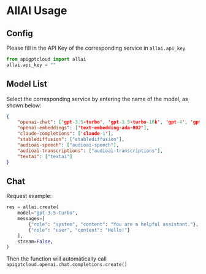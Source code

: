 # AllAI Usage

## Config
Please fill in the API Key of the corresponding service in `allai.api_key`
```python
from apigptcloud import allai
allai.api_key = ""
```

## Model List
Select the corresponding service by entering the name of the model, as shown below:
```json
{
    "openai-chat": ['gpt-3.5-turbo', 'gpt-3.5-turbo-16k', 'gpt-4', 'gpt-4-32k', 'gpt-4-turbo', 'gpt-3.5-turbo-instruct'],
    "openai-embeddings": ['text-embedding-ada-002'],
    "claude-completions": ['claude-1'],
    "stablediffusion": ["stablediffusion"],
    "audioai-speech": ["audioai-speech"],
    "audioai-transcriptions": ["audioai-transcriptions"],
    "textai": ["textai"]
}
```

## Chat
Request example:
```python
res = allai.create(
    model="gpt-3.5-turbo",
    messages=[
        {"role": "system", "content": "You are a helpful assistant."},
        {"role": "user", "content": "Hello!"}
    ],
    stream=False,
)
```
Then the function will automatically call `apigptcloud.openai.chat.completions.create()`